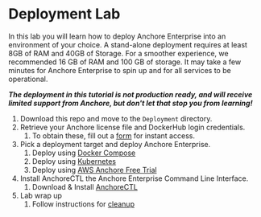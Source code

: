 # Deployment Lab

In this lab you will learn how to deploy Anchore Enterprise into an environment of your choice. 
A stand-alone deployment requires at least 8GB of RAM and 40GB of Storage. For a smoother experience, we recommended 16 GB of RAM and 100 GB of storage.
It may take a few minutes for Anchore Enterprise to spin up and for all services to be operational.

_**The deployment in this tutorial is not production ready, and will receive limited support from Anchore, but don't let that stop you from learning!**_

1. Download this repo and move to the `Deployment` directory.
2. Retrieve your Anchore license file and DockerHub login credentials.
   1. To obtain these, fill out a [form](https://forms.gle/NMhpVU19SuXRnLhC9) for instant access.
3. Pick a deployment target and deploy Anchore Enterprise.
   1. Deploy using [Docker Compose](./docker-compose.md)
   2. Deploy using [Kubernetes](./kubernetes.md)
   3. Deploy using [AWS Anchore Free Trial](./aws-free-trial.md)
4. Install AnchoreCTL the Anchore Enterprise Command Line Interface.
   1. Download & Install [AnchoreCTL](./anchorectl.md)
5. Lab wrap up
   1. Follow instructions for [cleanup](./cleanup.md)